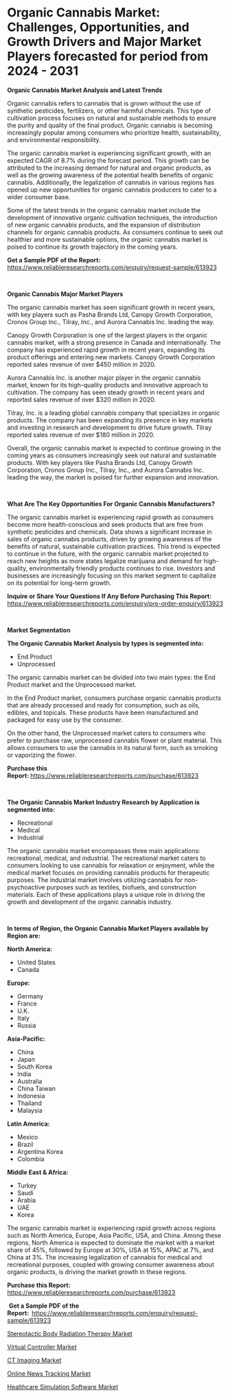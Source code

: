 <p><h1>Organic Cannabis Market: Challenges, Opportunities, and Growth Drivers and Major Market Players forecasted for period from 2024 - 2031</h1></p><p><strong>Organic Cannabis Market Analysis and Latest Trends</strong></p>
<p><p>Organic cannabis refers to cannabis that is grown without the use of synthetic pesticides, fertilizers, or other harmful chemicals. This type of cultivation process focuses on natural and sustainable methods to ensure the purity and quality of the final product. Organic cannabis is becoming increasingly popular among consumers who prioritize health, sustainability, and environmental responsibility.</p><p>The organic cannabis market is experiencing significant growth, with an expected CAGR of 8.7% during the forecast period. This growth can be attributed to the increasing demand for natural and organic products, as well as the growing awareness of the potential health benefits of organic cannabis. Additionally, the legalization of cannabis in various regions has opened up new opportunities for organic cannabis producers to cater to a wider consumer base.</p><p>Some of the latest trends in the organic cannabis market include the development of innovative organic cultivation techniques, the introduction of new organic cannabis products, and the expansion of distribution channels for organic cannabis products. As consumers continue to seek out healthier and more sustainable options, the organic cannabis market is poised to continue its growth trajectory in the coming years.</p></p>
<p><strong>Get a Sample PDF of the Report:&nbsp;</strong> <a href="https://www.reliableresearchreports.com/enquiry/request-sample/613923">https://www.reliableresearchreports.com/enquiry/request-sample/613923</a></p>
<p>&nbsp;</p>
<p><strong>Organic Cannabis Major Market Players</strong></p>
<p><p>The organic cannabis market has seen significant growth in recent years, with key players such as Pasha Brands Ltd, Canopy Growth Corporation, Cronos Group Inc., Tilray, Inc., and Aurora Cannabis Inc. leading the way.</p><p>Canopy Growth Corporation is one of the largest players in the organic cannabis market, with a strong presence in Canada and internationally. The company has experienced rapid growth in recent years, expanding its product offerings and entering new markets. Canopy Growth Corporation reported sales revenue of over $450 million in 2020.</p><p>Aurora Cannabis Inc. is another major player in the organic cannabis market, known for its high-quality products and innovative approach to cultivation. The company has seen steady growth in recent years and reported sales revenue of over $320 million in 2020.</p><p>Tilray, Inc. is a leading global cannabis company that specializes in organic products. The company has been expanding its presence in key markets and investing in research and development to drive future growth. Tilray reported sales revenue of over $180 million in 2020.</p><p>Overall, the organic cannabis market is expected to continue growing in the coming years as consumers increasingly seek out natural and sustainable products. With key players like Pasha Brands Ltd, Canopy Growth Corporation, Cronos Group Inc., Tilray, Inc., and Aurora Cannabis Inc. leading the way, the market is poised for further expansion and innovation.</p></p>
<p>&nbsp;</p>
<p><strong>What Are The Key Opportunities For Organic Cannabis Manufacturers?</strong></p>
<p><p>The organic cannabis market is experiencing rapid growth as consumers become more health-conscious and seek products that are free from synthetic pesticides and chemicals. Data shows a significant increase in sales of organic cannabis products, driven by growing awareness of the benefits of natural, sustainable cultivation practices. This trend is expected to continue in the future, with the organic cannabis market projected to reach new heights as more states legalize marijuana and demand for high-quality, environmentally friendly products continues to rise. Investors and businesses are increasingly focusing on this market segment to capitalize on its potential for long-term growth.</p></p>
<p><strong>Inquire or Share Your Questions If Any Before Purchasing This Report:</strong> <a href="https://www.reliableresearchreports.com/enquiry/pre-order-enquiry/613923">https://www.reliableresearchreports.com/enquiry/pre-order-enquiry/613923</a></p>
<p>&nbsp;</p>
<p><strong>Market Segmentation</strong></p>
<p><strong>The Organic Cannabis Market Analysis by types is segmented into:</strong></p>
<p><ul><li>End Product</li><li>Unprocessed</li></ul></p>
<p><p>The organic cannabis market can be divided into two main types: the End Product market and the Unprocessed market. </p><p>In the End Product market, consumers purchase organic cannabis products that are already processed and ready for consumption, such as oils, edibles, and topicals. These products have been manufactured and packaged for easy use by the consumer.</p><p>On the other hand, the Unprocessed market caters to consumers who prefer to purchase raw, unprocessed cannabis flower or plant material. This allows consumers to use the cannabis in its natural form, such as smoking or vaporizing the flower.</p></p>
<p><strong>Purchase this Report:&nbsp;</strong><a href="https://www.reliableresearchreports.com/purchase/613923">https://www.reliableresearchreports.com/purchase/613923</a></p>
<p>&nbsp;</p>
<p><strong>The Organic Cannabis Market Industry Research by Application is segmented into:</strong></p>
<p><ul><li>Recreational</li><li>Medical</li><li>Industrial</li></ul></p>
<p><p>The organic cannabis market encompasses three main applications: recreational, medical, and industrial. The recreational market caters to consumers looking to use cannabis for relaxation or enjoyment, while the medical market focuses on providing cannabis products for therapeutic purposes. The industrial market involves utilizing cannabis for non-psychoactive purposes such as textiles, biofuels, and construction materials. Each of these applications plays a unique role in driving the growth and development of the organic cannabis industry.</p></p>
<p>&nbsp;</p>
<p><strong>In terms of Region, the Organic Cannabis Market Players available by Region are:</strong></p>
<p>
    <p> <strong> North America: </strong>
        <ul>
            <li>United States</li>
            <li>Canada</li>
        </ul>
        </p> 
    <p> <strong> Europe: </strong>
        <ul>
            <li>Germany</li>
            <li>France</li>
            <li>U.K.</li>
            <li>Italy</li>
            <li>Russia</li>
        </ul>
        </p> 
    <p> <strong> Asia-Pacific: </strong>
        <ul>
            <li>China</li>
            <li>Japan</li>
            <li>South Korea</li>
            <li>India</li>
            <li>Australia</li>
            <li>China Taiwan</li>
            <li>Indonesia</li>
            <li>Thailand</li>
            <li>Malaysia</li>
        </ul>
        </p> 
    <p> <strong> Latin America: </strong>
        <ul>
            <li>Mexico</li>
            <li>Brazil</li>
            <li>Argentina Korea</li>
            <li>Colombia</li>
        </ul>
        </p> 
    <p> <strong> Middle East & Africa: </strong>
        <ul>
            <li>Turkey</li>
            <li>Saudi</li>
            <li>Arabia</li>
            <li>UAE</li>
            <li>Korea</li>
        </ul>
    </p>
    </p>
<p><p>The organic cannabis market is experiencing rapid growth across regions such as North America, Europe, Asia Pacific, USA, and China. Among these regions, North America is expected to dominate the market with a market share of 45%, followed by Europe at 30%, USA at 15%, APAC at 7%, and China at 3%. The increasing legalization of cannabis for medical and recreational purposes, coupled with growing consumer awareness about organic products, is driving the market growth in these regions.</p></p>
<p><strong>Purchase this Report: </strong><a href="https://www.reliableresearchreports.com/purchase/613923">https://www.reliableresearchreports.com/purchase/613923</a></p>
<p>&nbsp;<strong>Get a Sample PDF of the Report:&nbsp;&nbsp;</strong><a href="https://www.reliableresearchreports.com/enquiry/request-sample/613923">https://www.reliableresearchreports.com/enquiry/request-sample/613923</a></p>
<p><strong></strong></p>
<p><p><a href="https://medium.com/@kevenjewess/decoding-stereotactic-body-radiation-therapy-market-metrics-market-share-trends-and-growth-a5ed5efbe4ef">Stereotactic Body Radiation Therapy Market</a></p><p><a href="https://medium.com/@kevenjewess/virtual-controller-market-the-key-to-successful-business-strategy-forecast-till-2031-b66718b98768">Virtual Controller Market</a></p><p><a href="https://medium.com/@kevenjewess/ct-imaging-market-the-key-to-successful-business-strategy-forecast-till-2031-3d648cdb6f7e">CT Imaging Market</a></p><p><a href="https://medium.com/@kevenjewess/online-news-tracking-market-size-reveals-the-best-marketing-channels-in-global-industry-046e91b08000">Online News Tracking Market</a></p><p><a href="https://medium.com/@kevenjewess/healthcare-simulation-software-market-share-evolution-and-market-growth-trends-2024-2031-154e81f849b3">Healthcare Simulation Software Market</a></p></p>